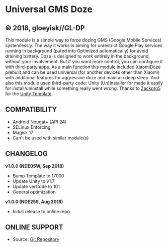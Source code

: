 # Universal GMS Doze
## © 2018, gloeyisk//GL-DP ##



This module is a simple way to force dozing GMS (Google Mobile Services) systemlessly. The way it works is aiming for unrestrict Google Play services running in background (puted into Optimized automatically) for avoid draining battery. Doze is designed to work entirely in the background, without your involvement. But if you want more control, you can configure it with third-party apps. 
As a main function this module included XiaomiDoze prebuilt and can be used universal (for another devices other than Xiaomi) with additional features for aggressive doze and maintain deep sleep.
And also this module used third-party code: Unity (Un)Installer for made it easily for install/uninstall while something really went wrong. Thanks to [Zackptg5](https://github.com/Zackptg5) for the [Unity Template](https://github.com/Zackptg5/Unity).



## COMPATIBILITY
- Android Nougat+ (API 24)
- SELinux Enforcing
- Magisk 17
- Can't be used with similar module(s)



## CHANGELOG

**v1.0.0 (NDE05W, Sep 2018)**
- Bump Template to 17000
- Update Unity to v1.7
- Update verCode to 101
- General optimization

**v1.0.0 (NDE25S, Aug 2018)**
- Initial release to online repo




## ONLINE SUPPORT

- Source: [Git Repository](https://github.com/gloeyisk/universal-gms-doze)
